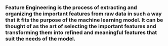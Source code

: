 ### Feature Engineering is the process of extracting and organizing the important features from raw data in such a way that it fits the purpose of the machine learning model. It can be thought of as the art of selecting the important features and transforming them into refined and meaningful features that suit the needs of the model.
